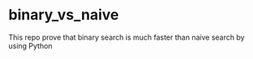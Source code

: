 # binary_vs_naive
 This repo prove that binary search is much faster than naive search by using Python
